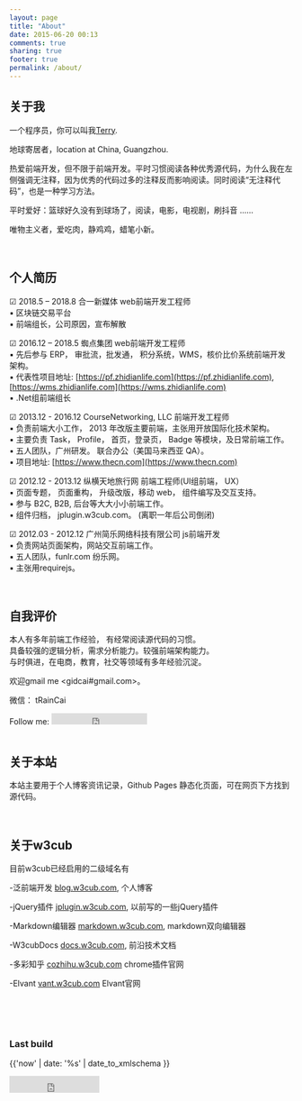 ```yaml
---
layout: page
title: "About"
date: 2015-06-20 00:13
comments: true
sharing: true
footer: true
permalink: /about/
---
```

  



## 关于我

一个程序员，你可以叫我[Terry](https://github.com/icai). 

地球寄居者，<i class="fa fa-map-marker fa-lg"></i><span class="sr-only">location at</span> China, Guangzhou.

热爱前端开发，但不限于前端开发。平时习惯阅读各种优秀源代码，为什么我在左侧强调无注释，因为优秀的代码过多的注释反而影响阅读。同时阅读“无注释代码”，也是一种学习方法。


平时爱好：篮球好久没有到球场了，阅读，电影，电视剧，刷抖音 ……

唯物主义者，爱吃肉，静鸡鸡，蜡笔小新。


<br>

## 个人简历



☑ 2018.5 – 2018.8 合一新媒体 web前端开发工程师    
▪ 区块链交易平台   
▪ 前端组长，公司原因，宣布解散   



☑ 2016.12 – 2018.5 蜘点集团 web前端开发工程师   
▪ 先后参与 ERP， 审批流，批发通， 积分系统，WMS，核价比价系统前端开发架构。  
▪ 代表性项目地址: [https://pf.zhidianlife.com](https://pf.zhidianlife.com), [https://wms.zhidianlife.com](https://wms.zhidianlife.com)    
▪ .Net组前端组长


☑ 2013.12 - 2016.12 CourseNetworking, LLC 前端开发工程师   
▪ 负责前端大小工作， 2013 年改版主要前端，主张用开放国际化技术架构。  
▪ 主要负责 Task， Profile， 首页，登录页， Badge 等模块，及日常前端工作。  
▪ 五人团队，广州研发。 联合办公（美国马来西亚 QA）。  
▪ 项目地址: [https://www.thecn.com](https://www.thecn.com)  



☑ 2012.12 - 2013.12 纵横天地旅行网 前端工程师(UI组前端， UX）  
▪ 页面专题， 页面重构， 升级改版，移动 web， 组件编写及交互支持。  
▪ 参与 B2C, B2B, 后台等大大小小前端工作。  
▪ 组件归档， jplugin.w3cub.com。 (离职一年后公司倒闭)   



☑ 2012.03 - 2012.12 广州简乐网络科技有限公司 js前端开发   
▪	负责网站页面架构，网站交互前端工作。   
▪	五人团队，funlr.com 纷乐网。   
▪	主张用requirejs。   


<br>


## 自我评价

本人有多年前端工作经验， 有经常阅读源代码的习惯。    
具备较强的逻辑分析，需求分析能力。较强前端架构能力。   
与时俱进，在电商，教育，社交等领域有多年经验沉淀。  



欢迎gmail me <gidcai#gmail.com>。

微信： tRainCai


<div>
Follow me: <iframe src="https://ghbtns.com/github-btn.html?user=icai&type=follow&count=true" frameborder="0" scrolling="0" width="170px" height="20px" class="ghbtn"></iframe>
</div>
<br>

## 关于本站
本站主要用于个人博客资讯记录，Github Pages 静态化页面，可在网页下方找到源代码。

<br>

## 关于w3cub

目前w3cub已经启用的二级域名有 

-泛前端开发
<a href="https://blog.w3cub.com/" target="_blank">blog.w3cub.com</a>, 个人博客   

-jQuery插件
<a href="http://jplugin.w3cub.com/" target="_blank">jplugin.w3cub.com</a>, 以前写的一些jQuery插件   

-Markdown编辑器
<a href="http://markdown.w3cub.com/" target="_blank">markdown.w3cub.com</a>, markdown双向编辑器   

-W3cubDocs
<a href="https://docs.w3cub.com/" target="_blank">docs.w3cub.com</a>, 前沿技术文档   

-多彩知乎
<a href="http://cozhihu.w3cub.com/" target="_blank">cozhihu.w3cub.com</a> chrome插件官网  

-Elvant
<a href="https://vant.w3cub.com/" target="_blank">vant.w3cub.com</a> Elvant官网   


<br>



<br>
<br>

### Last build

<span> {{'now' | date: '%s' | date_to_xmlschema }}</span> <br>

<iframe src="https://ghbtns.com/github-btn.html?user=icai&repo=icai.github.io&type=star&count=true" frameborder="0" scrolling="0" width="160px" height="30px" class="ghbtn"></iframe>

<br>

